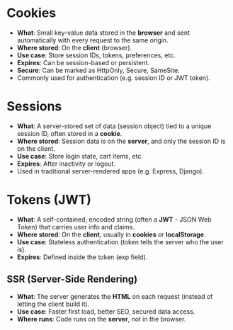 
# Cookies
- **What**: Small key-value data stored in the **browser** and sent automatically with every request to the same origin.
- **Where stored**: On the **client** (browser).
- **Use case**: Store session IDs, tokens, preferences, etc.
- **Expires**: Can be session-based or persistent.
- **Secure**: Can be marked as HttpOnly, Secure, SameSite.
- Commonly used for authentication (e.g. session ID or JWT token).

# Sessions
- **What**: A server-stored set of data (session object) tied to a unique session ID, often stored in a **cookie**.
- **Where stored**: Session data is on the **server**, and only the session ID is on the client.
- **Use case**: Store login state, cart items, etc.
- **Expires**: After inactivity or logout.
- Used in traditional server-rendered apps (e.g. Express, Django).

# Tokens (JWT)
- **What**: A self-contained, encoded string (often a **JWT** - JSON Web Token) that carries user info and claims.
- **Where stored**: On the **client**, usually in **cookies** or **localStorage**.
- **Use case**: Stateless authentication (token tells the server who the user is).
- **Expires**: Defined inside the token (exp field).

## SSR (Server-Side Rendering)
- **What**: The server generates the **HTML** on each request (instead of letting the client build it).
- **Use case**: Faster first load, better SEO, secured data access.
- **Where runs**: Code runs on the **server**, not in the browser.
